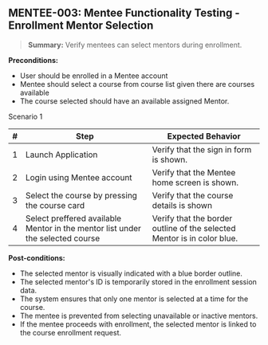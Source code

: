 ## **MENTEE-003:** Mentee Functionality Testing - Enrollment Mentor Selection  

> **Summary:** Verify mentees can select mentors during enrollment.  <br>

**Preconditions:** 
- User should be enrolled in a Mentee account
- Mentee should select a course from course list given there are courses available
- The course selected should have an available assigned Mentor.

Scenario 1 

 | \# | Step | Expected Behavior | 
 |----|------|-------------------| 
 |  1 |  Launch Application    | Verify that the sign in form is shown.   | 
 |  2 |  Login using Mentee account    | Verify that the Mentee home screen is shown.   | 
 |  3 |  Select the course by pressing the course card    | Verify that the course details is shown   |  
 |  4 |  Select preffered available Mentor in the mentor list under the selected course    | Verify that the border outline of the selected Mentor is in color blue.   |   
 

**Post-conditions:**  

 - The selected mentor is visually indicated with a blue border outline.
 - The selected mentor's ID is temporarily stored in the enrollment session data.
 - The system ensures that only one mentor is selected at a time for the course.
 - The mentee is prevented from selecting unavailable or inactive mentors.
 - If the mentee proceeds with enrollment, the selected mentor is linked to the course enrollment request.
